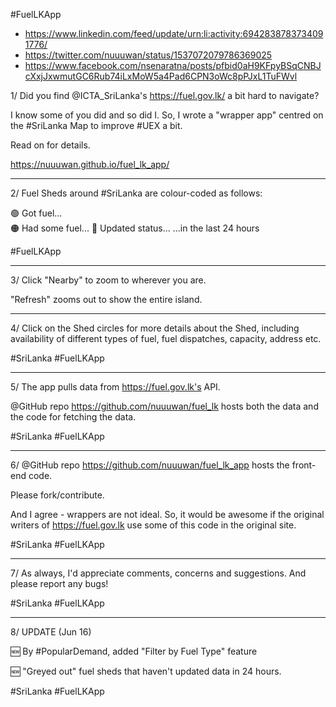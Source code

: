 #FuelLKApp

* https://www.linkedin.com/feed/update/urn:li:activity:6942838783734091776/
* https://twitter.com/nuuuwan/status/1537072079786369025
* https://www.facebook.com/nsenaratna/posts/pfbid0aH9KFpyBSqCNBJcXxjJxwmutGC6Rub74iLxMoW5a4Pad6CPN3oWc8pPJxL1TuFWvl

1/ Did you find @ICTA_SriLanka's https://fuel.gov.lk/ a bit hard to navigate?

I know some of you did and so did I.
So, I wrote a "wrapper app" centred on the #SriLanka Map to improve #UEX a bit.

Read on for details.

https://nuuuwan.github.io/fuel_lk_app/

---

2/ Fuel Sheds around #SriLanka are colour-coded as follows:

🟢 Got fuel...   
🟠 Had some fuel...
🔴 Updated status...
...in the last 24 hours

#FuelLKApp

---

3/ Click "Nearby" to zoom to wherever you are.

"Refresh" zooms out to show the entire island.

---

4/ Click on the Shed circles for more details about the Shed, including availability of different types of fuel, fuel dispatches, capacity, address etc.

#SriLanka #FuelLKApp

---

5/ The app pulls data from https://fuel.gov.lk's API.

@GitHub repo https://github.com/nuuuwan/fuel_lk
hosts both the data and the code for fetching the data.

#SriLanka #FuelLKApp

---


6/ @GitHub repo https://github.com/nuuuwan/fuel_lk_app hosts the front-end code.

Please fork/contribute.

And I agree - wrappers are not ideal. So, it would be  awesome if the original writers of https://fuel.gov.lk use some of this code in the original site.  

#SriLanka #FuelLKApp

---

7/ As always, I'd appreciate comments, concerns and suggestions. And please report any bugs!

#SriLanka #FuelLKApp


---

8/ UPDATE (Jun 16)

🆕  By #PopularDemand, added "Filter by Fuel Type" feature

🆕 "Greyed out" fuel sheds that haven't updated data in 24 hours.

#SriLanka #FuelLKApp
